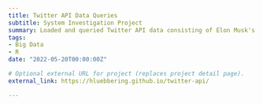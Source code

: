 ```yaml
---
title: Twitter API Data Queries
subtitle: System Investigation Project
summary: Loaded and queried Twitter API data consisting of Elon Musk's most recent Tweets from 2015 to 2022.
tags:
- Big Data
- R
date: "2022-05-20T00:00:00Z"

# Optional external URL for project (replaces project detail page).
external_link: https://hluebbering.github.io/twitter-api/

---
```

